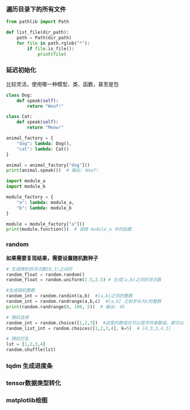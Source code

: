 ### 遍历目录下的所有文件
```python
from pathlib import Path

def list_file(dir_path):
	path = Path(dir_path)
	for file in path.rglob("*"):
		if file.is_file():
			print(file)
```

### 延迟初始化
比较灵活，使用哪一种模型、类、函数，甚至是包
```python
class Dog:
    def speak(self):
        return "Woof!"

class Cat:
    def speak(self):
        return "Meow!"

animal_factory = {
    "dog": lambda: Dog(),
    "cat": lambda: Cat()
}

animal = animal_factory["dog"]()
print(animal.speak())  # 输出: Woof!
```

```python
import module_a
import module_b

module_factory = {
    "a": lambda: module_a,
    "b": lambda: module_b
}

module = module_factory["a"]()
print(module.function())  # 调用 module_a 中的函数
```

### random
**如果需要复现结果，需要设置随机数种子**
```python
# 生成随机的浮点数[0,1)之间的
random_float = random.random()
random_float = random.uniform(1.5,2.5) # 生成[a,b]之间的浮点数

#生成随机整数
random_int = random.randint(a,b)  #[a,b]之间的整数
random_int = random.randrange(a,b,c)  #[a,b] 之前步长为c的整数
print(random.randrange(0, 100, 5))  # 输出: 45

# 随机选择
random_int = random.choice([1,2,3])  #这里的数组也可以是字符串数组，都可以
random_list_int = random.choices([1,2,3,4], k=5)  # [4,3,3,4,1]

# 随机打乱
lst = [1,2,3,4]
random.shuffle(lst)
```

### tqdm 生成进度条



### tensor数据类型转化


### matplotlib绘图
